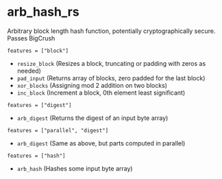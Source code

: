 # arb_hash_rs
Arbitrary block length hash function, potentially cryptographically secure. Passes BigCrush

`features = ["block"]`
- `resize_block` (Resizes a block, truncating or padding with zeros as needed)
- `pad_input` (Returns array of blocks, zero padded for the last block)
- `xor_blocks` (Assigning mod 2 addition on two blocks)
- `inc_block` (Increment a block, 0th element least significant)

`features = ["digest"]`
- `arb_digest` (Returns the digest of an input byte array)

`features = ["parallel", "digest"]`
- `arb_digest` (Same as above, but parts computed in parallel)

`features = ["hash"]`
- `arb_hash` (Hashes some input byte array)
